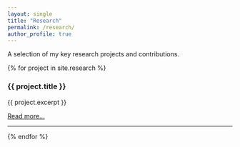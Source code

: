 ```yaml
---
layout: single
title: "Research"
permalink: /research/
author_profile: true
---
```


A selection of my key research projects and contributions.

{% for project in site.research %}
### {{ project.title }}
{{ project.excerpt }}
<p><a href="{{ project.url | relative_url }}">Read more...</a></p>
<hr>
{% endfor %}
